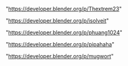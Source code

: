 "https://developer.blender.org/p/Thextrem23"

"https://developer.blender.org/p/isolveit"

"https://developer.blender.org/p/phuang1024"

"https://developer.blender.org/p/pipahaha"

"https://developer.blender.org/p/mugwort"

 
